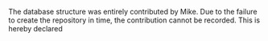 The database structure was entirely contributed by Mike. Due to the failure to create the repository in time, the contribution cannot be recorded. This is hereby declared